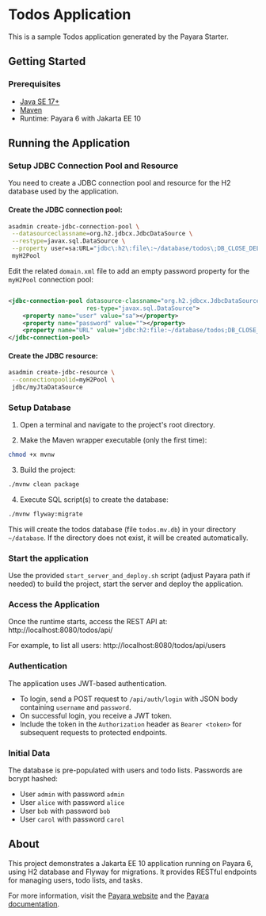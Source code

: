 # Todos Application

This is a sample Todos application generated by the Payara Starter.

## Getting Started

### Prerequisites

- [Java SE 17+](https://adoptium.net/?variant=openjdk17)
- [Maven](https://maven.apache.org/download.cgi)
- Runtime: Payara 6 with Jakarta EE 10

## Running the Application

### Setup JDBC Connection Pool and Resource

You need to create a JDBC connection pool and resource for the H2 database used by the application.

#### Create the JDBC connection pool:

```bash
asadmin create-jdbc-connection-pool \
 --datasourceclassname=org.h2.jdbcx.JdbcDataSource \
 --restype=javax.sql.DataSource \
 --property user=sa:URL="jdbc\:h2\:file\:~/database/todos\;DB_CLOSE_DELAY\=-1" \      
 myH2Pool
```

Edit the related `domain.xml` file to add an empty password property for the `myH2Pool` connection pool:

```xml

<jdbc-connection-pool datasource-classname="org.h2.jdbcx.JdbcDataSource" name="myH2Pool"
                      res-type="javax.sql.DataSource">
    <property name="user" value="sa"></property>
    <property name="password" value=""></property>
    <property name="URL" value="jdbc:h2:file:~/database/todos;DB_CLOSE_DELAY=-1"></property>
</jdbc-connection-pool>
```

#### Create the JDBC resource:

```bash
asadmin create-jdbc-resource \
 --connectionpoolid=myH2Pool \
 jdbc/myJtaDataSource
```

### Setup Database

1. Open a terminal and navigate to the project's root directory.

2. Make the Maven wrapper executable (only the first time):

```bash
chmod +x mvnw
```

3. Build the project:

```bash
./mvnw clean package
```

4. Execute SQL script(s) to create the database:

```bash
./mvnw flyway:migrate
```

This will create the todos database (file `todos.mv.db`) in your directory `~/database`. If the directory does not
exist, it will be created automatically.

### Start the application

Use the provided `start_server_and_deploy.sh` script (adjust Payara path if needed) to build the project, start the
server and deploy the application.

### Access the Application

Once the runtime starts, access the REST API at: http://localhost:8080/todos/api/

For example, to list all users: http://localhost:8080/todos/api/users

### Authentication

The application uses JWT-based authentication.

- To login, send a POST request to `/api/auth/login` with JSON body containing `username` and `password`.
- On successful login, you receive a JWT token.
- Include the token in the `Authorization` header as `Bearer <token>` for subsequent requests to protected endpoints.

### Initial Data

The database is pre-populated with users and todo lists. Passwords are bcrypt hashed:

- User `admin` with password `admin`
- User `alice` with password `alice`
- User `bob` with password `bob`
- User `carol` with password `carol`

## About

This project demonstrates a Jakarta EE 10 application running on Payara 6, using H2 database and Flyway for migrations.
It provides RESTful endpoints for managing users, todo lists, and tasks.

For more information, visit the [Payara website](https://www.payara.fish/) and
the [Payara documentation](https://docs.payara.fish/).
